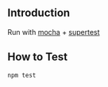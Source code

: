## Introduction
Run with [mocha](https://mochajs.org/) + [supertest](https://github.com/visionmedia/supertest)

## How to Test
```shell
npm test
```
